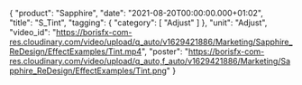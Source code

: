 {
   "product": "Sapphire",
   "date": "2021-08-20T00:00:00.000+01:02",  
   "title": "S_Tint",
   "tagging": {
   "category": [
      "Adjust"
    ]
   },
   "unit": "Adjust",
   "video_id": "https://borisfx-com-res.cloudinary.com/video/upload/q_auto/v1629421886/Marketing/Sapphire_ReDesign/EffectExamples/Tint.mp4",
   "poster": "https://borisfx-com-res.cloudinary.com/video/upload/q_auto,f_auto/v1629421886/Marketing/Sapphire_ReDesign/EffectExamples/Tint.png"
}